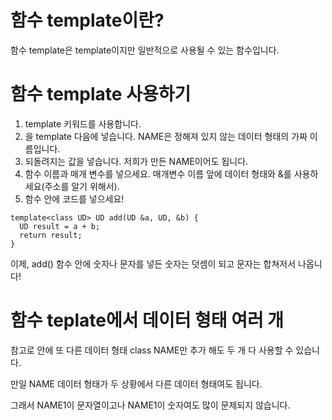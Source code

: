 # 함수 template이란?
함수 template은 template이지만 일반적으로 사용될 수 있는 함수입니다.

# 함수 template 사용하기
1. template 키워드를 사용합니다.
2. <class NAME>을 template 다음에 넣습니다. NAME은 정해져 있지 않는 데이터 형태의 가짜 이름입니다.
3. 되돌려지는 값을 넣습니다. 저희가 만든 NAME이어도 됩니다.
4. 함수 이름과 매개 변수를 넣으세요. 매개변수 이름 앞에 데이터 형태와 &를 사용하세요(주소를 알기 위해서).
5. 함수 안에 코드를 넣으세요!

```
template<class UD> UD add(UD &a, UD, &b) {
  UD result = a + b;
  return result;
}
```

이제, add() 함수 안에 숫자나 문자를 넣든 숫자는 덧셈이 되고 문자는 합쳐저서 나옵니다!

# 함수 teplate에서 데이터 형태 여러 개
참고로 <class NAME> 안에 또 다른 데이터 형태 class NAME만 추가 해도 두 개 다 사용할 수 있습니다.

만일 NAME 데이터 형태가 두 상황에서 다른 데이터 형태여도 됩니다.

그래서 NAME1이 문자열이고나 NAME1이 숫자여도 많이 문제되지 않습니다.
